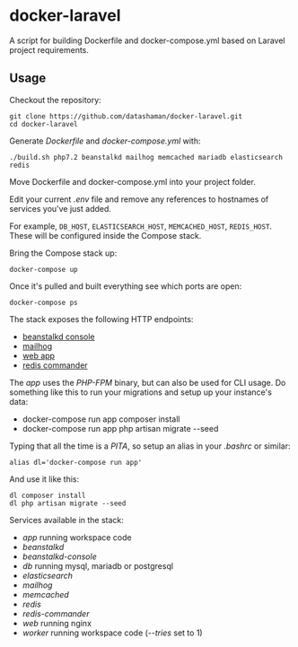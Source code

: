 # docker-laravel

A script for building Dockerfile and docker-compose.yml based on Laravel project requirements.

## Usage

Checkout the repository:

    git clone https://github.com/datashaman/docker-laravel.git
    cd docker-laravel

Generate _Dockerfile_ and _docker-compose.yml_ with:

    ./build.sh php7.2 beanstalkd mailhog memcached mariadb elasticsearch redis

Move Dockerfile and docker-compose.yml into your project folder.

Edit your current _.env_ file and remove any references to hostnames of services you've just added.

For example, `DB_HOST`, `ELASTICSEARCH_HOST`, `MEMCACHED_HOST`, `REDIS_HOST`. These will be configured inside the Compose stack.

Bring the Compose stack up:

    docker-compose up

Once it's pulled and built everything see which ports are open:

    docker-compose ps

The stack exposes the following HTTP endpoints:

- [beanstalkd console](http://127.0.0.1:2080)
- [mailhog](http://127.0.0.1:8025)
- [web app](http://127.0.0.1:8080)
- [redis commander](http://127.0.0.1:8081)

The _app_ uses the _PHP-FPM_ binary, but can also be used for CLI usage. Do something like this to run your migrations and setup up your instance's data:

- docker-compose run app composer install
- docker-compose run app php artisan migrate --seed

Typing that all the time is a _PITA_, so setup an alias in your _.bashrc_ or similar:

    alias dl='docker-compose run app'

And use it like this:

    dl composer install
    dl php artisan migrate --seed

Services available in the stack:

- _app_ running workspace code
- _beanstalkd_
- _beanstalkd-console_
- _db_ running mysql, mariadb or postgresql
- _elasticsearch_
- _mailhog_
- _memcached_
- _redis_
- _redis-commander_
- _web_ running nginx
- _worker_ running workspace code (_--tries_ set to 1)
